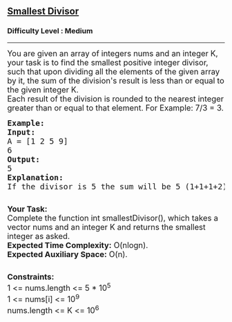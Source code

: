 <h2><a href="https://practice.geeksforgeeks.org/problems/smallest-divisor/1">Smallest Divisor</a></h2><h3>Difficulty Level : Medium</h3><hr><div class="problems_problem_content__Xm_eO"><p><span style="font-size: 18px;">You are given an array of integers nums and an integer K, your task is to find the smallest positive integer divisor, such that upon dividing all the elements of the given array by it, the sum of the division's result is less than or equal to the given integer K.<br>Each result of the division is rounded to the nearest integer greater than or equal to that element. For Example: 7/3 = 3.</span></p>
<pre style="position: relative;"><span style="font-size: 18px;"><strong>Example:</strong>
<strong>Input: </strong>
A = [1 2 5 9]
6
<strong>Output:</strong>
5
<strong>Explanation:</strong>
If the divisor is 5 the sum will be 5 (1+1+1+2), which is less than 6.</span><div class="open_grepper_editor" title="Edit &amp; Save To Grepper"></div></pre>
<p><br><span style="font-size: 18px;"><strong>Your Task:</strong><br>Complete the function int smallestDivisor(), which takes a vector nums and an integer K and returns the smallest integer as asked.<br><strong>Expected Time Complexity:</strong> O(nlogn).<br><strong>Expected Auxiliary Space:</strong> O(n).</span></p>
<p><br><span style="font-size: 18px;"><strong>Constraints:</strong><br>1 &lt;= nums.length &lt;= 5 * 10<sup>5</sup><br>1 &lt;= nums[i] &lt;= 10<sup>9</sup><br>nums.length &lt;= K &lt;= 10<sup>6</sup></span></p>
<p><br>&nbsp;</p></div>